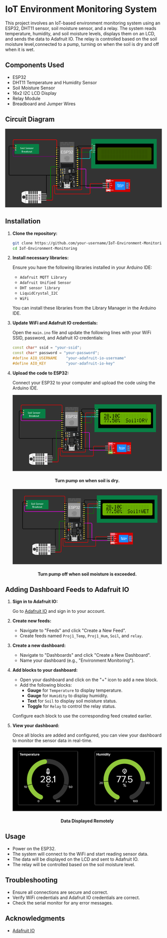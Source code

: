 # IoT Environment Monitoring System

This project involves an IoT-based environment monitoring system using an ESP32, DHT11 sensor, soil moisture sensor, and a relay. The system reads temperature, humidity, and soil moisture levels, displays them on an LCD, and sends the data to Adafruit IO. The relay is controlled based on the soil moisture level,connected to a pump, turning on when the soil is dry and off when it is wet.

## Components Used

- ESP32
- DHT11 Temperature and Humidity Sensor
- Soil Moisture Sensor
- 16x2 I2C LCD Display
- Relay Module
- Breadboard and Jumper Wires

## Circuit Diagram

![Circuit Diagram](Connections.png)

## Installation

1. **Clone the repository:**

    ```bash
    git clone https://github.com/your-username/IoT-Environment-Monitoring.git
    cd IoT-Environment-Monitoring
    ```

2. **Install necessary libraries:**

    Ensure you have the following libraries installed in your Arduino IDE:
    - `Adafruit MQTT Library`
    - `Adafruit Unified Sensor`
    - `DHT sensor library`
    - `LiquidCrystal_I2C`
    - `WiFi`

    You can install these libraries from the Library Manager in the Arduino IDE.

3. **Update WiFi and Adafruit IO credentials:**

    Open the `main.ino` file and update the following lines with your WiFi SSID, password, and Adafruit IO credentials:

    ```cpp
    const char* ssid = "your-ssid";
    const char* password = "your-password";
    #define AIO_USERNAME    "your-adafruit-io-username"
    #define AIO_KEY         "your-adafruit-io-key"
    ```

4. **Upload the code to ESP32:**

    Connect your ESP32 to your computer and upload the code using the Arduino IDE.

    ![Dry Soil](Soil-Dry.png)

    #### <p align="center">Turn pump on when soil is dry.</p>

    ![Wet Soil](Soil-Wet.png)

    #### <p align="center">Turn pump off when soil moisture is exceeded.</p>

## Adding Dashboard Feeds to Adafruit IO

1. **Sign in to Adafruit IO:**

    Go to [Adafruit IO](https://io.adafruit.com/) and sign in to your account.

2. **Create new feeds:**

    - Navigate to "Feeds" and click "Create a New Feed".
    - Create feeds named `Proj1_Temp`, `Proj1_Hum`, `Soil`, and `relay`.

3. **Create a new dashboard:**

    - Navigate to "Dashboards" and click "Create a New Dashboard".
    - Name your dashboard (e.g., "Environment Monitoring").

4. **Add blocks to your dashboard:**

    - Open your dashboard and click on the "+" icon to add a new block.
    - Add the following blocks:
        - **Gauge** for `Temperature` to display temperature.
        - **Gauge** for `Humidity` to display humidity.
        - **Text** for `Soil` to display soil moisture status.
        - **Toggle** for `Relay` to control the relay status.

    Configure each block to use the corresponding feed created earlier.

5. **View your dashboard:**

    Once all blocks are added and configured, you can view your dashboard to monitor the sensor data in real-time.

    ![Gauge Values](Temp-Hum_Gauge.png)
    #### <p align="center">Data Displayed Remotely</p>


## Usage

- Power on the ESP32.
- The system will connect to the WiFi and start reading sensor data.
- The data will be displayed on the LCD and sent to Adafruit IO.
- The relay will be controlled based on the soil moisture level.

## Troubleshooting

- Ensure all connections are secure and correct.
- Verify WiFi credentials and Adafruit IO credentials are correct.
- Check the serial monitor for any error messages.

## Acknowledgments

- [Adafruit IO](https://io.adafruit.com/)
